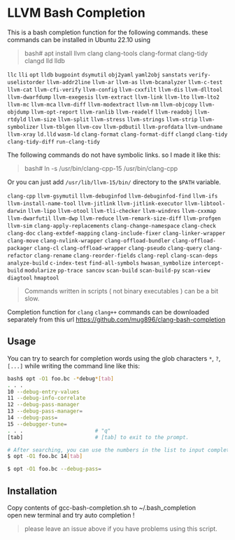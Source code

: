 # LLVM Bash Completion

This is a bash completion function for the following commands.
these commands can be installed in Ubuntu 22.10 using

> bash# apt install llvm clang clang-tools clang-format clang-tidy clangd lld lldb

`llc` `lli` `opt` `lldb` `bugpoint` `dsymutil` `obj2yaml` `yaml2obj`
`sanstats` `verify-uselistorder` `llvm-addr2line` `llvm-ar` `llvm-as`
`llvm-bcanalyzer` `llvm-c-test` `llvm-cat` `llvm-cfi-verify` `llvm-config`
`llvm-cxxfilt` `llvm-dis` `llvm-dlltool` `llvm-dwarfdump` `llvm-exegesis`
`llvm-extract` `llvm-link` `llvm-lto` `llvm-lto2` `llvm-mc` `llvm-mca` `llvm-diff`
`llvm-modextract` `llvm-nm` `llvm-objcopy` `llvm-objdump` `llvm-opt-report`
`llvm-ranlib` `llvm-readelf` `llvm-readobj` `llvm-rtdyld` `llvm-size` `llvm-split`
`llvm-stress` `llvm-strings` `llvm-strip` `llvm-symbolizer` `llvm-tblgen`
`llvm-cov` `llvm-pdbutil` `llvm-profdata` `llvm-undname` `llvm-xray` `ld.lld`
`wasm-ld` `clang-format` `clang-format-diff` `clangd` `clang-tidy`
`clang-tidy-diff` `run-clang-tidy`

The following commands do not have symbolic links. so I made it like this:  

> bash# ln -s /usr/bin/clang-cpp-15 /usr/bin/clang-cpp

Or you can just add `/usr/lib/llvm-15/bin/` directory to the `$PATH` variable.

`clang-cpp` `llvm-gsymutil`  `llvm-debuginfod` `llvm-debuginfod-find` `llvm-ifs`
`llvm-install-name-tool` `llvm-jitlink` `llvm-jitlink-executor` `llvm-libtool-darwin`
`llvm-lipo` `llvm-otool` `llvm-tli-checker` `llvm-windres` `llvm-cxxmap`
`llvm-dwarfutil` `llvm-dwp` `llvm-reduce` `llvm-remark-size-diff` `llvm-profgen` `llvm-sim`
`clang-apply-replacements` `clang-change-namespace` `clang-check clang-doc`
`clang-extdef-mapping` `clang-include-fixer` `clang-linker-wrapper` `clang-move`
`clang-nvlink-wrapper` `clang-offload-bundler` `clang-offload-packager` `clang-cl`
`clang-offload-wrapper` `clang-pseudo` `clang-query` `clang-refactor` `clang-rename`
`clang-reorder-fields` `clang-repl` `clang-scan-deps` `analyze-build` `c-index-test`
`find-all-symbols` `hwasan_symbolize` `intercept-build` `modularize` `pp-trace sancov`
`scan-build` `scan-build-py` `scan-view` `diagtool` `hmaptool`


> Commands written in scripts ( not binary executables ) can be a bit slow.


Completion function for `clang` `clang++` commands can be downloaded separately
from this url https://github.com/mug896/clang-bash-completion



## Usage

You can try to search for completion words using the glob characters 
`*`, `?`, `[...]` while writing the command line like this:

```sh
bash$ opt -O1 foo.bc -*debug*[tab]
. . .
10 --debug-entry-values
11 --debug-info-correlate
12 --debug-pass-manager
13 --debug-pass-manager=
14 --debug-pass=
15 --debugger-tune=
. . .                       # "q"
[tab]                       # [tab] to exit to the prompt.

# After searching, you can use the numbers in the list to input completion words.
$ opt -O1 foo.bc 14[tab]

$ opt -O1 foo.bc --debug-pass=
```


## Installation

Copy contents of gcc-bash-completion.sh to ~/.bash_completion  
open new terminal and try auto completion !


> please leave an issue above if you have problems using this script.
